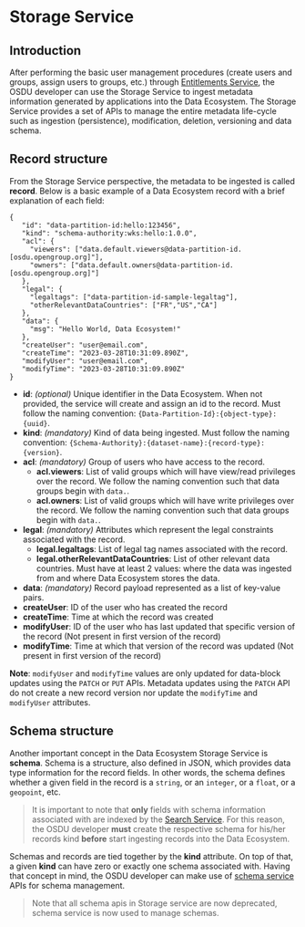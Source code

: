 # Storage Service

## Introduction
After performing the basic user management procedures (create users and groups, assign users to groups, etc.) through [Entitlements Service](https://osdu.pages.opengroup.org/platform/security-and-compliance/entitlements/), the OSDU developer can use the Storage Service to ingest metadata information generated by applications into the Data Ecosystem. The Storage Service provides a set of APIs to manage the entire metadata life-cycle such as ingestion (persistence), modification, deletion, versioning and data schema.

## Record structure 
From the Storage Service perspective, the metadata to be ingested is called __record__. Below is a basic example of a Data Ecosystem record with a brief explanation of each field:

```
{
   "id": "data-partition-id:hello:123456",
   "kind": "schema-authority:wks:hello:1.0.0",
   "acl": {
     "viewers": ["data.default.viewers@data-partition-id.[osdu.opengroup.org]"],
     "owners": ["data.default.owners@data-partition-id.[osdu.opengroup.org]"]
   },
   "legal": {
     "legaltags": ["data-partition-id-sample-legaltag"],
     "otherRelevantDataCountries": ["FR","US","CA"]
   },
   "data": {
     "msg": "Hello World, Data Ecosystem!"
   },
   "createUser": "user@email.com",
   "createTime": "2023-03-28T10:31:09.890Z",
   "modifyUser": "user@email.com",
   "modifyTime": "2023-03-28T10:31:09.890Z"
}
```

* __id__: _(optional)_ Unique identifier in the Data Ecosystem. When not provided, the service will create and assign an id to the record. Must follow the naming convention: ``{Data-Partition-Id}:{object-type}:{uuid}``.
* __kind__: _(mandatory)_ Kind of data being ingested. Must follow the naming convention: ``{Schema-Authority}:{dataset-name}:{record-type}:{version}``.
* __acl__: _(mandatory)_ Group of users who have access to the record. 
    * __acl.viewers__: List of valid groups which will have view/read privileges over the record. We follow the naming convention such that data groups begin with ``data.``.
    * __acl.owners__: List of valid groups which will have write privileges over the record. We follow the naming convention such that data groups begin with ``data.``.
* __legal__: _(mandatory)_ Attributes which represent the legal constraints associated with the record.
    * __legal.legaltags__: List of legal tag names associated with the record.
    * __legal.otherRelevantDataCountries__: List of other relevant data countries. Must have at least 2 values: where the data was ingested from and where Data Ecosystem stores the data.
* __data__: _(mandatory)_ Record payload represented as a list of key-value pairs.
* __createUser__: ID of the user who has created the record
* __createTime__: Time at which the record was created
* __modifyUser__: ID of the user who has last updated that specific version of the record (Not present in first version of the record)
* __modifyTime__: Time at which that version of the record was updated (Not present in first version of the record)

**Note**: `modifyUser` and `modifyTime` values are only updated for data-block updates using the `PATCH` or `PUT` APIs. Metadata updates using the `PATCH` API do not create a new record version nor update the `modifyTime` and `modifyUser` attributes.


## Schema structure
Another important concept in the Data Ecosystem Storage Service is __schema__. Schema is a structure, also defined in JSON, which provides data type information for the record fields. In other words, the schema defines whether a given field in the record is a ``string``, or an ``integer``, or a ``float``, or a ``geopoint``, etc.

> It is important to note that __only__ fields with schema information associated with are indexed by the [Search Service](https://osdu.pages.opengroup.org/platform/system/search-service/). For this reason, the OSDU developer __must__ create the respective schema for his/her records kind __before__ start ingesting records into the Data Ecosystem.

Schemas and records are tied together by the __kind__ attribute. On top of that, a given __kind__ can have zero or exactly one schema associated with. Having that concept in mind, the OSDU developer can make use of [schema service](https://osdu.pages.opengroup.org/platform/system/schema-service/) APIs for schema management.

> Note that all schema apis in Storage service are now deprecated, schema service is now used to manage schemas.

